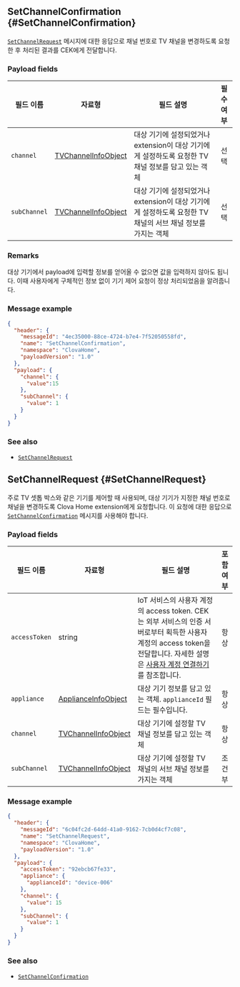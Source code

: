## SetChannelConfirmation {#SetChannelConfirmation}
[`SetChannelRequest`](#SetChannelRequest) 메시지에 대한 응답으로 채널 번호로 TV 채널을 변경하도록 요청한 후 처리된 결과를 CEK에게 전달합니다.

### Payload fields

| 필드 이름       | 자료형    | 필드 설명                     | 필수 여부 |
|---------------|---------|-----------------------------|:---------:|
| `channel`     | [TVChannelInfoObject](/CEK/References/ClovaHomeInterface/Shared_Objects.md#TVChannelInfoObject)  | 대상 기기에 설정되었거나 extension이 대상 기기에게 설정하도록 요청한 TV 채널 정보를 담고 있는 객체      | 선택    |
| `subChannel`  | [TVChannelInfoObject](/CEK/References/ClovaHomeInterface/Shared_Objects.md#TVChannelInfoObject)  | 대상 기기에 설정되었거나 extension이 대상 기기에게 설정하도록 요청한 TV 채널의 서브 채널 정보를 가지는 객체 | 선택    |

### Remarks

대상 기기에서 payload에 입력할 정보를 얻어올 수 없으면 값을 입력하지 않아도 됩니다. 이때 사용자에게 구체적인 정보 없이 기기 제어 요청이 정상 처리되었음을 알려줍니다.

### Message example

```json
{
  "header": {
    "messageId": "4ec35000-88ce-4724-b7e4-7f52050558fd",
    "name": "SetChannelConfirmation",
    "namespace": "ClovaHome",
    "payloadVersion": "1.0"
  },
  "payload": {
    "channel": {
      "value":15
    },
    "subChannel": {
      "value": 1
    }
  }
}
```

### See also
* [`SetChannelRequest`](#SetChannelRequest)

## SetChannelRequest {#SetChannelRequest}
주로 TV 셋톱 박스와 같은 기기를 제어할 때 사용되며, 대상 기기가 지정한 채널 번호로 채널을 변경하도록 Clova Home extension에게 요청합니다. 이 요청에 대한 응답으로 [`SetChannelConfirmation`](#SetChannelConfirmation) 메시지를 사용해야 합니다.

### Payload fields

| 필드 이름       | 자료형    | 필드 설명                     | 포함 여부 |
|---------------|---------|-----------------------------|:---------:|
| `accessToken`   | string | IoT 서비스의 사용자 계정의 access token. CEK는 외부 서비스의 인증 서버로부터 획득한 사용자 계정의 access token을 전달합니다. 자세한 설명은 [사용자 계정 연결하기](/CEK/Guides/Link_User_Account.md)를 참조합니다.                          | 항상    |
| `appliance`     | [ApplianceInfoObject](/CEK/References/ClovaHomeInterface/Shared_Objects.md#ApplianceInfoObject) | 대상 기기 정보를 담고 있는 객체. `applianceId` 필드는 필수입니다. | 항상    |
| `channel`       | [TVChannelInfoObject](/CEK/References/ClovaHomeInterface/Shared_Objects.md#TVChannelInfoObject) | 대상 기기에 설정할 TV 채널 정보를 담고 있는 객체                | 항상    |
| `subChannel`    | [TVChannelInfoObject](/CEK/References/ClovaHomeInterface/Shared_Objects.md#TVChannelInfoObject) | 대상 기기에 설정할 TV 채널의 서브 채널 정보를 가지는 객체         | 조건부   |

### Message example

```json
{
  "header": {
    "messageId": "6c04fc2d-64dd-41a0-9162-7cb0d4cf7c08",
    "name": "SetChannelRequest",
    "namespace": "ClovaHome",
    "payloadVersion": "1.0"
  },
  "payload": {
    "accessToken": "92ebcb67fe33",
    "appliance": {
      "applianceId": "device-006"
    },
    "channel": {
      "value": 15
    },
    "subChannel": {
      "value": 1
    }
  }
}
```

### See also
* [`SetChannelConfirmation`](#SetChannelConfirmation)
